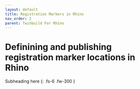 ```yaml
---
layout: default
title: Registration Markers in Rhino
nav_order: 2
parent: Twinbuild For Rhino
---
```


# Definining and publishing registration marker locations in Rhino

Subheading here
{: .fs-6 .fw-300 }

